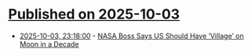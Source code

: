 # [Published on 2025-10-03](index.md)

* [2025-10-03, 23:18:00](https://soylentnews.org/article.pl?sid=25/10/02/1231211&from=rss) - [NASA Boss Says US Should Have ‘Village’ on Moon in a Decade](https://soylentnews.org/article.pl?sid=25/10/02/1231211&from=rss)
